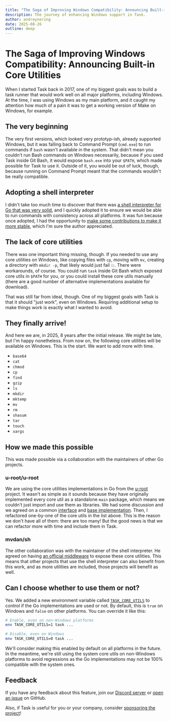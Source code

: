 ```yaml
---
title: "The Saga of Improving Windows Compatibility: Announcing Built-in Core Utilities"
description: The journey of enhancing Windows support in Task.
author: andreynering
date: 2025-08-26
outline: deep
---
```


# The Saga of Improving Windows Compatibility: Announcing Built-in Core Utilities

<AuthorCard :author="$frontmatter.author" />

When I started Task back in 2017, one of my biggest goals was to build a task
runner that would work well on all major platforms, including Windows.
At the time, I was using Windows as my main platform, and it caught my attention
how much of a pain it was to get a working version of Make on Windows, for
example.

## The very beginning

The very first versions, which looked very prototyp-ish, already supported
Windows, but it was falling back to Command Prompt (`cmd.exe`) to run commands
if `bash` wasn't available in the system. That didn't mean you couldn't run
Bash commands on Windows necessarily, because if you used Task inside Git Bash,
it would expose `bash.exe` into your `$PATH`, which made possible for Task to
use it. Outside of it, you would be out of luck, though, because running on
Command Prompt meant that the commands wouldn't be really compatible.

## Adopting a shell interpreter

I didn't take too much time to discover that there was
[a shell interpreter for Go that was very solid][mvdan], and I quickly adopted
it to ensure we would be able to run commands with consistency across all
platforms. It was fun because once adopted, I had the opportunity to
[make some contributions to make it more stable][mvdan-prs], which I'm sure the
author appreciated.

## The lack of core utilities

There was one important thing missing, though. If you needed to use any core
utilities on Windows, like copying files with `cp`, moving with `mv`, creating
a directory with `mkdir -p`, that likely would just fail :boom:.
There were workarounds, of course. You could run `task` inside Git Bash which
exposed core utils in `$PATH` for you, or you could install these core utils
manually (there are a good number of alternative implementations available
for download).

That was still far from ideal, though. One of my biggest goals with Task is that it
should "just work", even on Windows. Requiring additional setup to make
things work is exactly what I wanted to avoid.

## They finally arrive!

And here we are, in 2025, 8 years after the initial release. We might be late,
but I'm happy nonetheless. From now on, the following core utilities will be
available on Windows. This is the start. We want to add more with time.

* `base64`
* `cat`
* `chmod`
* `cp`
* `find`
* `gzip`
* `ls`
* `mkdir`
* `mktemp`
* `mv`
* `rm`
* `shasum`
* `tar`
* `touch`
* `xargs`

## How we made this possible

This was made possible via a collaboration with the maintainers of other Go
projects.

### u-root/u-root

We are using the core utilities implementations in Go from the
[u-root][u-root] project. It wasn't as simple as it sounds because they have
originally implemented every core util as a standalone `main` package, which
means we couldn't just import and use them as libraries. We had some discussion
and we agreed on a common [interface][uroot-interface] and
[base implementation][uroot-base]. Then, I refactored one-by-one of the core
utils in the list above. This is the reason we don't have all of them: there are
too many! But the good news is that we can refactor more with time and include
them in Task.

### mvdan/sh

The other collaboration was with the maintainer of the shell interpreter.
He agreed on having [an official middleware][middleware] to expose these core
utilities.
This means that other projects that use the shell interpreter can also benefit
from this work, and as more utilities are included, those projects will benefit
as well.

## Can I choose whether to use them or not?

Yes. We added a new environment variable called
[`TASK_CORE_UTILS`][task-core-utils] to control if the Go implementations are
used or not. By default, this is `true` on Windows and `false` on other
platforms. You can override it like this:

```bash
# Enable, even on non-Windows platforms
env TASK_CORE_UTILS=1 task ...

# Disable, even on Windows
env TASK_CORE_UTILS=0 task ...
```

We'll consider making this enabled by default on all platforms in the future.
In the meantime, we're still using the system core utils on non-Windows
platforms to avoid regressions as the Go implementations may not be 100%
compatible with the system ones.

## Feedback

If you have any feedback about this feature, join our [Discord server][discord]
or [open an issue][gh-issue] on GitHub.

Also, if Task is useful for you or your company, consider
[sponsoring the project][sponsor]!

[mvdan]: https://github.com/mvdan/sh
[mvdan-prs]: https://github.com/mvdan/sh/pulls?q=is%3Apr+author%3Aandreynering+is%3Aclosed+sort%3Acreated-asc
[u-root]: https://github.com/u-root/u-root
[uroot-interface]: https://github.com/u-root/u-root/blob/main/pkg/core/command.go
[uroot-base]: https://github.com/u-root/u-root/blob/main/pkg/core/base.go
[middleware]: https://github.com/mvdan/sh/blob/master/moreinterp/coreutils/coreutils.go
[task-core-utils]: /docs/reference/environment#task-core-utils
[discord]: https://discord.com/invite/6TY36E39UK
[gh-issue]: https://github.com/go-task/task/issues
[sponsor]: /donate
